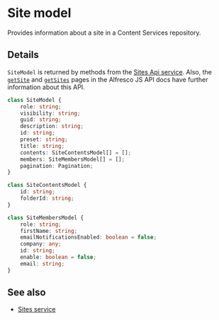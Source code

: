 # Site model

Provides information about a site in a Content Services repository.

## Details

`SiteModel` is returned by methods from the [Sites Api service](sites.service.md).
Also, the
[`getSite`](https://github.com/Alfresco/alfresco-js-api/blob/master/src/alfresco-core-rest-api/docs/SitesApi.md#getSite)
and
[`getSites`](https://github.com/Alfresco/alfresco-js-api/blob/master/src/alfresco-core-rest-api/docs/SitesApi.md#getSites) pages in the Alfresco JS API docs have further information about this API.

```ts
class SiteModel {
    role: string;
    visibility: string;
    guid: string;
    description: string;
    id: string;
    preset: string;
    title: string;
    contents: SiteContentsModel[] = [];
    members: SiteMembersModel[] = [];
    pagination: Pagination;
}

class SiteContentsModel {
    id: string;
    folderId: string;
}

class SiteMembersModel {
    role: string;
    firstName: string;
    emailNotificationsEnabled: boolean = false;
    company: any;
    id: string;
    enable: boolean = false;
    email: string;
}
```

## See also

-   [Sites service](sites.service.md)
